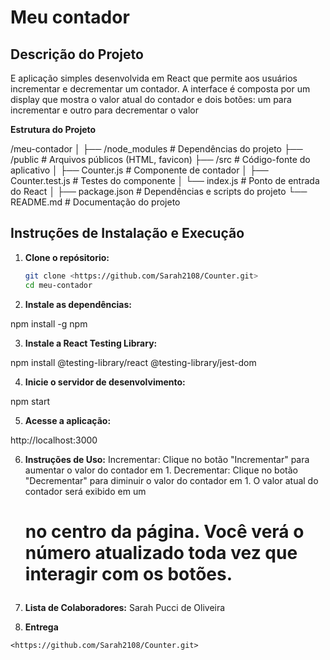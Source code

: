 # Meu contador

## Descrição do Projeto

E aplicação simples desenvolvida em React que permite aos usuários incrementar e decrementar um contador. A interface é composta por um display que mostra o valor atual do contador e dois botões: um para incrementar e outro para decrementar o valor

**Estrutura do Projeto**

/meu-contador
│
├── /node_modules      # Dependências do projeto
├── /public            # Arquivos públicos (HTML, favicon)
├── /src               # Código-fonte do aplicativo
│   ├── Counter.js     # Componente de contador
│   ├── Counter.test.js # Testes do componente
│   └── index.js       # Ponto de entrada do React
│
├── package.json       # Dependências e scripts do projeto
└── README.md          # Documentação do projeto

## Instruções de Instalação e Execução

1. **Clone o repósitorio:**

   ```bash
   git clone <https://github.com/Sarah2108/Counter.git>
   cd meu-contador

2. **Instale as dependências:**

npm install -g npm

3. **Instale a React Testing Library:**

npm install @testing-library/react @testing-library/jest-dom

4. **Inicie o servidor de desenvolvimento:**

npm start

5. **Acesse a aplicação:** 

http://localhost:3000

6. **Instruções de Uso:**
Incrementar: Clique no botão "Incrementar" para aumentar o valor do contador em 1.
Decrementar: Clique no botão "Decrementar" para diminuir o valor do contador em 1.
O valor atual do contador será exibido em um <h1> no centro da página. Você verá o número atualizado toda vez que interagir com os botões.

6. **Lista de Colaboradores:**
Sarah Pucci de Oliveira

7. **Entrega**

`<https://github.com/Sarah2108/Counter.git>`


